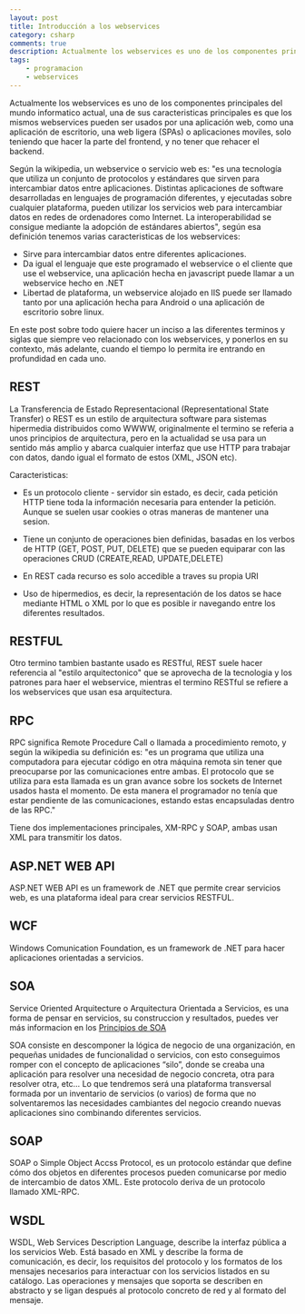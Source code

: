 ```yaml
---
layout: post
title: Introducción a los webservices
category: csharp
comments: true
description: Actualmente los webservices es uno de los componentes principales del mundo informatico actual, una de sus caracteristicas principales es que los mismos webservices pueden ser usados por una aplicación web, como una aplicación de escritorio, una web ligera (SPAs) o aplicaciones moviles, solo teniendo que hacer la parte del frontend, y no tener que rehacer el backend.
tags:
    - programacion
    - webservices 
---
```


Actualmente los webservices es uno de los componentes principales del mundo informatico actual, una de sus caracteristicas principales es que los mismos webservices pueden ser usados por una aplicación web, como una aplicación de escritorio, una web ligera (SPAs) o aplicaciones moviles, solo teniendo que hacer la parte del frontend, y no tener que rehacer el backend.

Según la wikipedia, un webservice o servicio web es: "es una tecnología que utiliza un conjunto de protocolos y estándares que sirven para intercambiar datos entre aplicaciones. Distintas aplicaciones de software desarrolladas en lenguajes de programación diferentes, y ejecutadas sobre cualquier plataforma, pueden utilizar los servicios web para intercambiar datos en redes de ordenadores como Internet. La interoperabilidad se consigue mediante la adopción de estándares abiertos", según esa definición tenemos varias caracteristicas de los webservices:

* Sirve para intercambiar datos entre diferentes aplicaciones.
* Da igual el lenguaje que este programado el webservice o el cliente que use el webservice, una aplicación hecha en javascript puede llamar a un webservice hecho en .NET
* Libertad de plataforma, un webservice alojado en IIS puede ser llamado tanto por una aplicación hecha para Android o una aplicación de escritorio sobre linux.

En este post sobre todo quiere hacer un inciso a las diferentes terminos y siglas que siempre veo relacionado con los webservices, y ponerlos en su contexto, más adelante, cuando el tiempo lo permita ire entrando en profundidad en cada uno.


## REST

La Transferencia de Estado Representacional (Representational State Transfer) o REST es un estilo de arquitectura software para sistemas hipermedia distribuidos como WWWW, originalmente el termino se referia a unos principios de arquitectura, pero en la actualidad se usa para un sentido más amplio y abarca cualquier interfaz que use HTTP para trabajar con datos, dando igual el formato de estos (XML, JSON etc).

Caracteristicas:

* Es un protocolo cliente - servidor sin estado, es decir, cada petición HTTP tiene toda la información necesaria para entender la petición. Aunque se suelen usar cookies o otras maneras de mantener una sesion.

* Tiene un conjunto de operaciones bien definidas, basadas en los verbos de HTTP (GET, POST, PUT, DELETE) que se pueden equiparar con las operaciones CRUD (CREATE,READ, UPDATE,DELETE)

* En REST cada recurso es solo accedible a traves su propia URI

* Uso de hipermedios, es decir, la representación de los datos se hace mediante HTML o XML por lo que es posible ir navegando entre los diferentes resultados.

## RESTFUL

Otro termino tambien bastante usado es RESTful, REST suele hacer referencia al "estilo arquitectonico" que se aprovecha de la tecnologia y los patrones para haer el webservice, mientras el termino RESTful se refiere a los webservices que usan esa arquitectura.

## RPC

RPC significa Remote Procedure Call o llamada a procedimiento remoto, y según la wikipedia su definición es: "es un programa que utiliza una computadora para ejecutar código en otra máquina remota sin tener que preocuparse por las comunicaciones entre ambas. El protocolo que se utiliza para esta llamada es un gran avance sobre los sockets de Internet usados hasta el momento. De esta manera el programador no tenía que estar pendiente de las comunicaciones, estando estas encapsuladas dentro de las RPC."

Tiene dos implementaciones principales, XM-RPC y SOAP, ambas usan XML para transmitir los datos.


## ASP.NET WEB API

ASP.NET WEB API es un framework de .NET que permite crear servicios web, es una plataforma ideal para crear servicios RESTFUL.

## WCF

Windows Comunication Foundation, es un framework de .NET para hacer aplicaciones orientadas a servicios. 

## SOA

Service Oriented Arquitecture o Arquitectura Orientada a Servicios, es una forma de pensar en servicios, su construccion y resultados, puedes ver más informacion en los [Principios de SOA](http://www.soa-manifesto.org/default_spanish.html)

SOA consiste en descomponer la lógica de negocio de una organización, en pequeñas unidades de funcionalidad o servicios, con esto conseguimos romper con el concepto de aplicaciones “silo”, donde se creaba una aplicación para resolver una necesidad de negocio concreta, otra para resolver otra, etc… Lo que tendremos será una plataforma transversal formada por un inventario de servicios (o varios) de forma que no solventaremos las necesidades cambiantes del negocio creando nuevas aplicaciones sino combinando diferentes servicios.

## SOAP

SOAP o Simple Object Accss Protocol, es un protocolo estándar que define cómo dos objetos en diferentes procesos pueden comunicarse por medio de intercambio de datos XML. Este protocolo deriva de un protocolo llamado XML-RPC.


## WSDL

WSDL, Web Services Description Language, describe la interfaz pública a los servicios Web. Está basado en XML y describe la forma de comunicación, es decir, los requisitos del protocolo y los formatos de los mensajes necesarios para interactuar con los servicios listados en su catálogo. Las operaciones y mensajes que soporta se describen en abstracto y se ligan después al protocolo concreto de red y al formato del mensaje.





